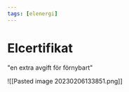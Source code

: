 ```yaml
---
tags: [elenergi]
---
```

# Elcertifikat
"en extra avgift för förnybart"

![[Pasted image 20230206133851.png]]
